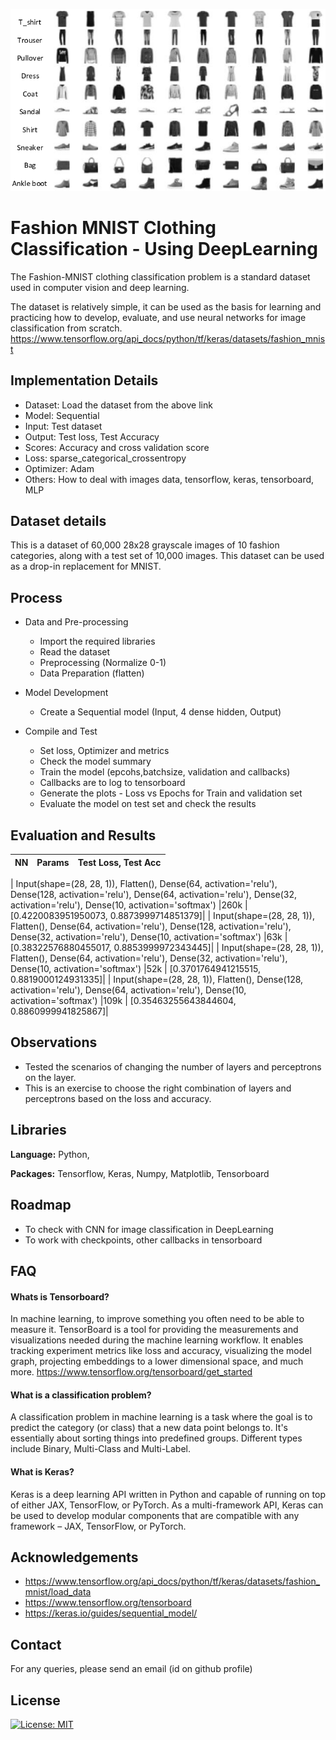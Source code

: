 ![Logo](https://github.com/AKGanesh/MNIST-DL-MLP-Sequential/blob/main/mnist.png)

# Fashion MNIST Clothing Classification - Using DeepLearning

The Fashion-MNIST clothing classification problem is a standard dataset used in computer vision and deep learning.

The dataset is relatively simple, it can be used as the basis for learning and practicing how to develop, evaluate, and use neural networks for image classification from scratch.
https://www.tensorflow.org/api_docs/python/tf/keras/datasets/fashion_mnist

## Implementation Details

- Dataset: Load the dataset from the above link
- Model: Sequential
- Input: Test dataset
- Output: Test loss, Test Accuracy
- Scores: Accuracy and cross validation score
- Loss: sparse_categorical_crossentropy
- Optimizer: Adam
- Others: How to deal with images data, tensorflow, keras, tensorboard, MLP

## Dataset details

This is a dataset of 60,000 28x28 grayscale images of 10 fashion categories, along with a test set of 10,000 images. This dataset can be used as a drop-in replacement for MNIST.

## Process

- Data and Pre-processing

  - Import the required libraries
  - Read the dataset
  - Preprocessing (Normalize 0-1)
  - Data Preparation (flatten)

- Model Development
  - Create a Sequential model (Input, 4 dense hidden, Output)
- Compile and Test
  - Set loss, Optimizer and metrics
  - Check the model summary
  - Train the model (epcohs,batchsize, validation and callbacks)
  - Callbacks are to log to tensorboard
  - Generate the plots - Loss vs Epochs for Train and validation set
  - Evaluate the model on test set and check the results

## Evaluation and Results

| NN  | Params | Test Loss, Test Acc |
| --- | :----- | :------------------ |

| Input(shape=(28, 28, 1)),
Flatten(),
Dense(64, activation='relu'),
Dense(128, activation='relu'),
Dense(64, activation='relu'),
Dense(32, activation='relu'),
Dense(10, activation='softmax') |260k | [0.4220083951950073, 0.8873999714851379]|
| Input(shape=(28, 28, 1)),
Flatten(),
Dense(64, activation='relu'),
Dense(128, activation='relu'),
Dense(32, activation='relu'),
Dense(10, activation='softmax') |63k | [0.38322576880455017, 0.8853999972343445]|
| Input(shape=(28, 28, 1)),
Flatten(),
Dense(64, activation='relu'),
Dense(32, activation='relu'),
Dense(10, activation='softmax') |52k | [0.3701764941215515, 0.8819000124931335]|
| Input(shape=(28, 28, 1)),
Flatten(),
Dense(128, activation='relu'),
Dense(64, activation='relu'),
Dense(10, activation='softmax') |109k | [0.35463255643844604, 0.8860999941825867]|

## Observations

- Tested the scenarios of changing the number of layers and perceptrons on the layer.
- This is an exercise to choose the right combination of layers and perceptrons based on the loss and accuracy.

## Libraries

**Language:** Python,

**Packages:** Tensorflow, Keras, Numpy, Matplotlib, Tensorboard

## Roadmap

- To check with CNN for image classification in DeepLearning
- To work with checkpoints, other callbacks in tensorboard

## FAQ

#### Whats is Tensorboard?

In machine learning, to improve something you often need to be able to measure it. TensorBoard is a tool for providing the measurements and visualizations needed during the machine learning workflow. It enables tracking experiment metrics like loss and accuracy, visualizing the model graph, projecting embeddings to a lower dimensional space, and much more.
https://www.tensorflow.org/tensorboard/get_started

#### What is a classification problem?

A classification problem in machine learning is a task where the goal is to predict the category (or class) that a new data point belongs to. It's essentially about sorting things into predefined groups. Different types include Binary, Multi-Class and Multi-Label.

#### What is Keras?

Keras is a deep learning API written in Python and capable of running on top of either JAX, TensorFlow, or PyTorch. As a multi-framework API, Keras can be used to develop modular components that are compatible with any framework – JAX, TensorFlow, or PyTorch.

## Acknowledgements

- https://www.tensorflow.org/api_docs/python/tf/keras/datasets/fashion_mnist/load_data
- https://www.tensorflow.org/tensorboard
- https://keras.io/guides/sequential_model/

## Contact

For any queries, please send an email (id on github profile)

## License

[![License: MIT](https://img.shields.io/badge/License-MIT-yellow.svg)](https://opensource.org/licenses/MIT)
